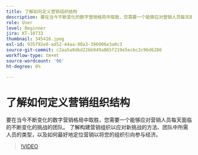 ```yaml
---
title: 了解如何定义营销组织结构
description: 要在当今不断变化的数字营销格局中取胜，您需要一个能够应对营销人员每天面临的不断变化的挑战的团队。
role: User
level: Beginner
jira: KT-10733
thumbnail: 345416.jpeg
exl-id: 935f92e8-ad52-44aa-90a3-396906e3a0c3
source-git-commit: c2aa5a0dbd22bb949a865f219e5ecbc2c96d6286
workflow-type: tm+mt
source-wordcount: '96'
ht-degree: 0%

---
```


# 了解如何定义营销组织结构

要在当今不断变化的数字营销格局中取胜，您需要一个能够应对营销人员每天面临的不断变化的挑战的团队。 了解构建营销组织以应对新挑战的方法、团队中所需人员的类型，以及如何最好地定位营销以将您的组织引向参与经济。

>[!VIDEO](https://video.tv.adobe.com/v/345416/?quality=12&learn=on)

